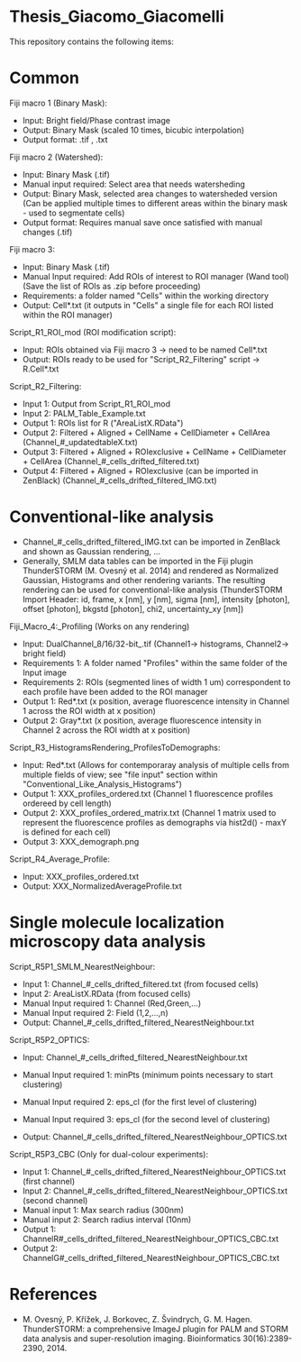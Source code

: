 # Thesis_Giacomo_Giacomelli

This repository contains the following items:

# Common

Fiji macro 1 (Binary Mask):
- Input: Bright field/Phase contrast image
- Output: Binary Mask (scaled 10 times, bicubic interpolation)
- Output format: .tif , .txt  

Fiji macro 2 (Watershed):
- Input: Binary Mask (.tif)
- Manual input required: Select area that needs watersheding
- Output: Binary Mask, selected area changes to watersheded version (Can be applied multiple times to different areas within the binary mask - used to segmentate cells)
- Output format: Requires manual save once satisfied with manual changes (.tif) 

Fiji macro 3:
- Input: Binary Mask (.tif)
- Manual Input required: Add ROIs of interest to ROI manager (Wand tool) (Save the list of ROIs as .zip before proceeding)
- Requirements: a folder named "Cells" within the working directory
- Output: Cell*.txt (it outputs in "Cells" a single file for each ROI listed within the ROI manager)

Script_R1_ROI_mod (ROI modification script):
- Input: ROIs obtained via Fiji macro 3 -> need to be named Cell*.txt
- Output: ROIs ready to be used for "Script_R2_Filtering" script -> R.Cell*.txt

Script_R2_Filtering:
- Input 1: Output from Script_R1_ROI_mod
- Input 2: PALM_Table_Example.txt
- Output 1: ROIs list for R ("AreaListX.RData")
- Output 2: Filtered + Aligned + CellName + CellDiameter + CellArea (Channel_#_updatedtableX.txt)
- Output 3: Filtered + Aligned + ROIexclusive + CellName + CellDiameter + CellArea (Channel_#_cells_drifted_filtered.txt)
- Output 4: Filtered + Aligned + ROIexclusive (can be imported in ZenBlack) (Channel_#_cells_drifted_filtered_IMG.txt)

# Conventional-like analysis

- Channel_#_cells_drifted_filtered_IMG.txt can be imported in ZenBlack and shown as Gaussian rendering, ... 
- Generally, SMLM data tables can be imported in the Fiji plugin ThunderSTORM (M. Ovesný et al. 2014) and rendered as Normalized Gaussian, Histograms and other rendering variants. The resulting rendering can be used for conventional-like analysis (ThunderSTORM Import Header: id, frame,	x [nm],	y [nm],	sigma [nm],	intensity [photon],	offset [photon],	bkgstd [photon],	chi2,	uncertainty_xy [nm])

Fiji_Macro_4:_Profiling (Works on any rendering)
- Input: DualChannel_8/16/32-bit_.tif (Channel1-> histograms, Channel2-> bright field)
- Requirements 1: A folder named "Profiles" within the same folder of the Input image
- Requirements 2: ROIs (segmented lines of width 1 um) correspondent to each profile have been added to the ROI manager
- Output 1: Red*.txt (x position, average fluorescence intensity in Channel 1 across the ROI width at x position)
- Output 2: Gray*.txt (x position, average fluorescence intensity in Channel 2 across the ROI width at x position)

Script_R3_HistogramsRendering_ProfilesToDemographs:
- Input: Red*.txt (Allows for contemporaray analysis of multiple cells from multiple fields of view; see "file input" section within "Conventional_Like_Analysis_Histograms")
- Output 1: XXX_profiles_ordered.txt (Channel 1 fluorescence profiles ordereed by cell length)
- Output 2: XXX_profiles_ordered_matrix.txt (Channel 1 matrix used to represent the fluorescence profiles as demographs via hist2d() - maxY is defined for each cell)
- Output 3: XXX_demograph.png

Script_R4_Average_Profile:
- Input: XXX_profiles_ordered.txt
- Output: XXX_NormalizedAverageProfile.txt

# Single molecule localization microscopy data analysis

Script_R5P1_SMLM_NearestNeighbour:
- Input 1: Channel_#_cells_drifted_filtered.txt (from focused cells)
- Input 2: AreaListX.RData (from focused cells)
- Manual Input required 1: Channel (Red,Green,...)
- Manual Input required 2: Field (1,2,...,n)
- Output: Channel_#_cells_drifted_filtered_NearestNeighbour.txt

Script_R5P2_OPTICS:
- Input: Channel_#_cells_drifted_filtered_NearestNeighbour.txt
- Manual Input required 1: minPts (minimum points necessary to start clustering)
- Manual Input required 2: eps_cl (for the first level of clustering)
- Manual Input required 3: eps_cl (for the second level of clustering)

- Output: Channel_#_cells_drifted_filtered_NearestNeighbour_OPTICS.txt

Script_R5P3_CBC (Only for dual-colour experiments):
- Input 1: Channel_#_cells_drifted_filtered_NearestNeighbour_OPTICS.txt (first channel)
- Input 2: Channel_#_cells_drifted_filtered_NearestNeighbour_OPTICS.txt (second channel)
- Manual input 1: Max search radius (300nm)
- Manual input 2: Search radius interval (10nm) 
- Output 1: ChannelR#_cells_drifted_filtered_NearestNeighbour_OPTICS_CBC.txt
- Output 2: ChannelG#_cells_drifted_filtered_NearestNeighbour_OPTICS_CBC.txt

# References
- M. Ovesný, P. Křížek, J. Borkovec, Z. Švindrych, G. M. Hagen. ThunderSTORM: a comprehensive ImageJ plugin for PALM and STORM data analysis and super-resolution imaging. Bioinformatics 30(16):2389-2390, 2014.
